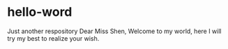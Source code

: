 # hello-word
Just another respository
Dear Miss Shen, Welcome to my world, here I will try my best to realize your wish.
